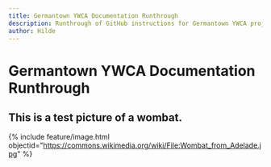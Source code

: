 ```yaml
---
title: Germantown YWCA Documentation Runthrough
description: Runthrough of GitHub instructions for Germantown YWCA project. 
author: Hilde
---
```


# Germantown YWCA Documentation Runthrough

## This is a test picture of a wombat.  

{% include feature/image.html objectid="https://commons.wikimedia.org/wiki/File:Wombat_from_Adelade.jpg" %}
